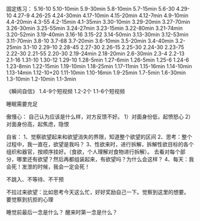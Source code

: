 固定练习：
5.16-10
5.10-10min
5.9-30min
5.8-10min
5.7-15min
5.6-30
4.29-10
4.27-9
4.26-25
4.24-30min
4.17-10min
4.15-20min
4.12-7min
4.9-10min
4.4-20min
4.3-55
4.2-15min
4.1-35min
3.30-10min
3.29-20min
3.27-70min
3.26-30min
3.25-55min
3.24-27min
3.23-15min
3.22-80min
3.21-74min
3.20-52min
3.19-40min
3.16-16
3.15-22
3.14-50min
3.13-30min
3.12-53min
3.11-70min
3.8-10
3.7-68
3.7-20min
3.6-10min
3.5-20min
3.4-40min
3.2-25min
3.1-10
2.29-10
2.28-45
2.27-30
2.26-15
2.25-30
2.24-30
2.23-75
2.22-30
2.21-55
2.20-30
2.19-24min
2.18-20min
2.6-30min
2.3-4
2.2-13
2.1-16
1.31-10
1.30-12
1.29-10
1.28-5min
1.27-6min
1.26-5min
1.25-6
1.24-6
1.23-8min
1.22-15min
1.19-10min
1.18-25min
1.17-11min
1.15-16min
1.14-10min
1.13-14min
1.12-10+20
1.11-10min
1.10-16min
1.9-25min
1.7-5min
1.6-30min
1.3-10min
1.2-10min
1.1-3min

《瞬间自信》
1.4-9个短视频
1.2-2个
1.1-6个短视频

睡眠需要充足

傲慢心：
自己认为应该是什么样，对方反馈不好。
1）对面身份低，起愤怒心
2）对面身份高，起焦虑，隐恨

自省：
1、觉察欲望起来和欲望消失的界限，知道整个欲望的区间
2、思考：整个过程中，我一直在，欲望是我吗？
3、性欲来时，进行拆解，拆解性欲目标的各个组织和器官，按顺序挂好。（食欲，个人理解对食物进行拆解）。
去看对每个部分，哪里还有欲望？然后再都组装起来，有欲望吗？为什么会这样？
4、每天：我会死！发泄的时候，我会一定会死！

不跳入、不等待、不干预

不拉过来欲望：比如思考今天这么忙，好好奖励自己一下。觉察到这里的想要。
要觉察到抗拒的心理


睡觉前最后一念是什么？
醒来时第一念是什么？

